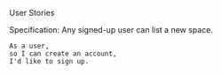 User Stories

Specification: Any signed-up user can list a new space.

```
As a user,
so I can create an account,
I'd like to sign up.
```
